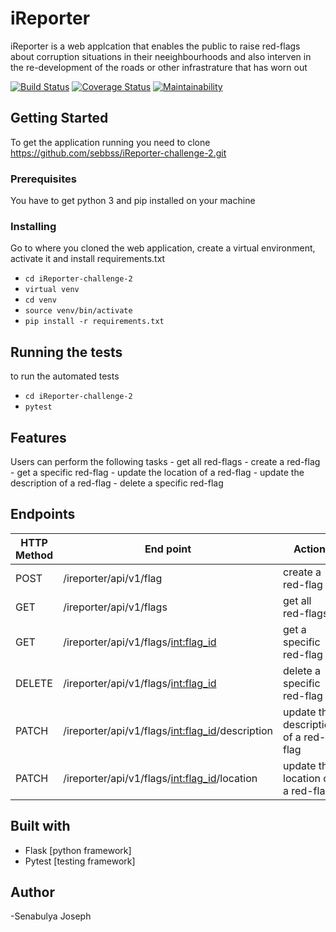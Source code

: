 # iReporter
iReporter is a web applcation that enables the public to raise red-flags about corruption situations in their neeighbourhoods and also interven in the re-development of the roads or other infrastrature that has worn out

[![Build Status](https://travis-ci.org/sebbss/iReporter-challenge-2.svg?branch=develop)](https://travis-ci.org/sebbss/iReporter-challenge-2)
[![Coverage Status](https://coveralls.io/repos/github/sebbss/iReporter-challenge-2/badge.svg?branch=coveralls)](https://coveralls.io/github/sebbss/iReporter-challenge-2?branch=coveralls)
[![Maintainability](https://api.codeclimate.com/v1/badges/58e3664e3af045a4cc6f/maintainability)](https://codeclimate.com/github/sebbss/iReporter-challenge-2/maintainability)

## Getting Started
To get the application running you need to clone https://github.com/sebbss/iReporter-challenge-2.git

### Prerequisites
You have to get python 3 and pip installed on your machine

### Installing
Go to where you cloned the web application, create a virtual environment, activate it and install requirements.txt
- ```cd iReporter-challenge-2```
- ```virtual venv```
- ```cd venv```
- ```source venv/bin/activate```
- ```pip install -r requirements.txt```

## Running the tests
to run the automated tests 
- ```cd iReporter-challenge-2```
- ```pytest```

## Features
Users can perform the following tasks
	- get all red-flags
	- create a red-flag
	- get a specific red-flag
	- update the location of a red-flag
	- update the description of a red-flag
	- delete a specific red-flag

## Endpoints
|HTTP Method | End point | Action|
|-------|---------|----------|
| POST | /ireporter/api/v1/flag | create a red-flag |
| GET | /ireporter/api/v1/flags | get all red-flags |
| GET | /ireporter/api/v1/flags/<int:flag_id> | get a specific red-flag |
| DELETE | /ireporter/api/v1/flags/<int:flag_id> | delete a specific red-flag |
| PATCH | /ireporter/api/v1/flags/<int:flag_id>/description | update the description of a red-flag |
| PATCH | /ireporter/api/v1/flags/<int:flag_id>/location | update the location of a red-flag |

## Built with 
- Flask [python framework]
- Pytest [testing framework]
 
## Author
-Senabulya Joseph